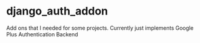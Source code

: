 django_auth_addon
=================

Add ons that I needed for some projects.  Currently just implements Google Plus Authentication Backend
